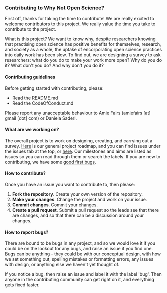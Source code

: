 ### Contributing to Why Not Open Science?

First off, thanks for taking the time to contribute! We are really excited to welcome contributors to this project. We really value the time you take to contribute to the project.

What is this project? We want to know why, despite researchers knowing that practising open science has positive benefits for themselves, research, and society as a whole, the uptake of encorporating open science practices into daily work has been slow. To find out, we are designing a survey to ask researchers: what do you do to make your work more open? Why do you do it? What don't you do? And why don't you do it?

#### Contributing guidelines

Before getting started with contributing, please:
- Read the README.md
- Read the CodeOfConduct.md

Please report any unacceptable behaviour to Amie Fairs (amiefairs [at] gmail [dot] com) or Daniela Saderi.

#### What are we working on?

The overall project is to work on designing, creating, and carrying out a survey.
[Here](https://github.com/dasaderi/WhyNotOpenScience/blob/master/ROADMAP.md) is our general project roadmap, and you can find issues under the issues tab at the top, or [here](https://github.com/dasaderi/WhyNotOpenScience/issues). Our milestones and aims are listed as issues so you can read through them or search the labels. If you are new to contributing, we have some [good first bugs](https://github.com/dasaderi/WhyNotOpenScience/labels/good%20first%20bugs).

#### How to contribute?

Once you have an issue you want to contribute to, then please:

1. **Fork the repository**. Create your own version of the repository.
2. **Make your changes**. Change the project and work on your issue.
3. **Commit changes**. Commit your changes.
4. **Create a pull request**. Submit a pull request so the leads see that there are changes, and so that there can be a discussion around your changes.

#### How to report bugs?

There are bound to be bugs in any project, and so we would love it if you could be on the lookout for any bugs, and raise an issue if you find one. Bugs can be anything - they could be with our conceptual design, with how we set something out, spelling mistakes or formatting errors, any issues with design, or anything else we haven't yet thought of.

If you notice a bug, then raise an issue and label it with the label 'bug'. Then anyone in the contributing community can get right on it, and everything gets fixed faster.
